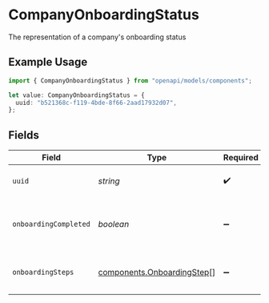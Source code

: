 # CompanyOnboardingStatus

The representation of a company's onboarding status

## Example Usage

```typescript
import { CompanyOnboardingStatus } from "openapi/models/components";

let value: CompanyOnboardingStatus = {
  uuid: "b521368c-f119-4bde-8f66-2aad17932d07",
};
```

## Fields

| Field                                                                    | Type                                                                     | Required                                                                 | Description                                                              |
| ------------------------------------------------------------------------ | ------------------------------------------------------------------------ | ------------------------------------------------------------------------ | ------------------------------------------------------------------------ |
| `uuid`                                                                   | *string*                                                                 | :heavy_check_mark:                                                       | the UUID of the company                                                  |
| `onboardingCompleted`                                                    | *boolean*                                                                | :heavy_minus_sign:                                                       | a boolean flag for the company's onboarding status                       |
| `onboardingSteps`                                                        | [components.OnboardingStep](../../models/components/onboardingstep.md)[] | :heavy_minus_sign:                                                       | a list of company onboarding steps                                       |